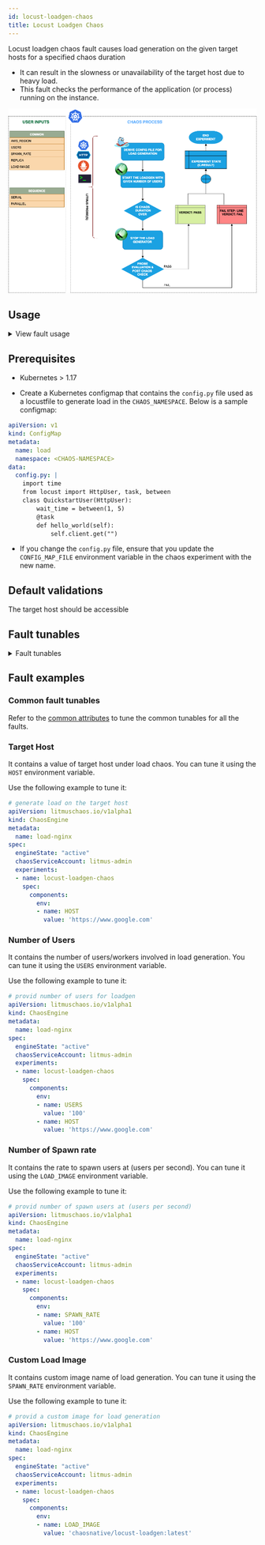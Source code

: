 ```yaml
---
id: locust-loadgen-chaos
title: Locust Loadgen Chaos
---
```

Locust loadgen chaos fault causes load generation on the given target hosts for a specified chaos duration
- It can result in the slowness or unavailability of the target host due to heavy load.
- This fault checks the performance of the application (or process) running on the instance.

![Locust Loadgen Chaos](./static/images/locust-loadgen-chaos.png)

## Usage

<details>
<summary>View fault usage</summary>
<div>
This fault determines the resilience of an application under heavy load. It determines how quickly the target application recovers from such a failure. 
</div>
</details>

## Prerequisites
- Kubernetes > 1.17

- Create a Kubernetes configmap that contains the `config.py` file used as a locustfile to generate load in the `CHAOS_NAMESPACE`. Below is a sample configmap:

```yaml
apiVersion: v1
kind: ConfigMap
metadata:
  name: load
  namespace: <CHAOS-NAMESPACE>
data:
  config.py: |
    import time
    from locust import HttpUser, task, between
    class QuickstartUser(HttpUser):
        wait_time = between(1, 5)
        @task
        def hello_world(self):
            self.client.get("")
```

- If you change the `config.py` file, ensure that you update the `CONFIG_MAP_FILE` environment variable in the chaos experiment with the new name.

## Default validations
The target host should be accessible

## Fault tunables
<details>
    <summary>Fault tunables</summary>
    <h2>Mandatory Fields</h2>
    <table>
        <tr>
            <th> Variables </th>
            <th> Description </th>
            <th> Notes </th>
        </tr>
        <tr>
            <td> HOST </td>
            <td> Name of the target host under chaos</td>
            <td> Provide the name of target host ex: <code>https://google.com</code> </td>
        </tr>
    </table>
    <h2>Optional Fields</h2>
    <table>
        <tr>
            <th> Variables </th>
            <th> Description </th>
            <th> Notes </th>
        </tr>
        <tr>
            <td> TOTAL_CHAOS_DURATION </td>
            <td> Duration for which chaos is injected into the target resource (in seconds).</td>
            <td> Defaults to 60s </td>
        </tr>
        <tr>
            <td> CHAOS_INTERVAL </td>
            <td> Time interval between two successive instance poweroffs (in seconds). </td>
            <td> Defaults to 60s. </td>
        </tr>
        <tr>
            <td> USERS </td>
            <td> Peak number of concurrent Locust users causing load</td>
            <td> Defaults <code>30</code>. </td>
        </tr>
        <tr>
            <td> SPAWN_RATE </td>
            <td> Rate to spawn users at (users per second).</td>
            <td> Defaults <code>30</code>. </td>
        </tr>
        <tr>
            <td> REPLICA </td>
            <td> Number of helper pod replicas generating load</td>
            <td> Defaults to <code>1</code>. </td>
        </tr>
        <tr>
            <td> LOAD_IMAGE </td>
            <td> Image used in helper pod (contains the chaos injection logic)</td>
            <td> Defaults <code>chaosnative/locust-loadgen:latest</code></td>
        </tr>
        <tr>
            <td> LOAD_TYPE </td>
            <td> Used as suffix in load file name</td>
            <td> Defaults to <code>load</code> </td>
        </tr>
        <tr>
            <td> RAMP_TIME </td>
            <td> Period to wait before and after injecting chaos (in seconds). </td>
            <td> For example, 30s. </td>
        </tr>
    </table>
</details>

## Fault examples

### Common fault tunables

Refer to the [common attributes](../common-tunables-for-all-faults) to tune the common tunables for all the faults.

### Target Host

It contains a value of target host under load chaos. You can tune it using the `HOST` environment variable.

Use the following example to tune it:

[embedmd]:# (./static/manifests/locust-loadgen-chaos/host.yaml yaml)
```yaml
# generate load on the target host
apiVersion: litmuschaos.io/v1alpha1
kind: ChaosEngine
metadata:
  name: load-nginx
spec:
  engineState: "active"
  chaosServiceAccount: litmus-admin
  experiments:
  - name: locust-loadgen-chaos
    spec:
      components:
        env:
        - name: HOST
          value: 'https://www.google.com'
```

### Number of Users

It contains the number of users/workers involved in load generation. You can tune it using the `USERS` environment variable.

Use the following example to tune it:

[embedmd]:# (./static/manifests/locust-loadgen-chaos/users.yaml yaml)
```yaml
# provid number of users for loadgen
apiVersion: litmuschaos.io/v1alpha1
kind: ChaosEngine
metadata:
  name: load-nginx
spec:
  engineState: "active"
  chaosServiceAccount: litmus-admin
  experiments:
  - name: locust-loadgen-chaos
    spec:
      components:
        env:
        - name: USERS
          value: '100'
        - name: HOST
          value: 'https://www.google.com'
```

### Number of Spawn rate

It contains the rate to spawn users at (users per second). You can tune it using the `LOAD_IMAGE` environment variable.

Use the following example to tune it:

[embedmd]:# (./static/manifests/locust-loadgen-chaos/spawn-rate.yaml yaml)
```yaml
# provid number of spawn users at (users per second)
apiVersion: litmuschaos.io/v1alpha1
kind: ChaosEngine
metadata:
  name: load-nginx
spec:
  engineState: "active"
  chaosServiceAccount: litmus-admin
  experiments:
  - name: locust-loadgen-chaos
    spec:
      components:
        env:
        - name: SPAWN_RATE
          value: '100'
        - name: HOST
          value: 'https://www.google.com'
```

### Custom Load Image

It contains custom image name of load generation. You can tune it using the `SPAWN_RATE` environment variable.

Use the following example to tune it:

[embedmd]:# (./static/manifests/locust-loadgen-chaos/load-image.yaml yaml)
```yaml
# provid a custom image for load generation
apiVersion: litmuschaos.io/v1alpha1
kind: ChaosEngine
metadata:
  name: load-nginx
spec:
  engineState: "active"
  chaosServiceAccount: litmus-admin
  experiments:
  - name: locust-loadgen-chaos
    spec:
      components:
        env:
        - name: LOAD_IMAGE
          value: 'chaosnative/locust-loadgen:latest'
```
